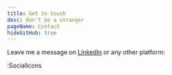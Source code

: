 ```yaml
---
title: Get in touch
desc: don't be a stranger
pageName: Contact
hideGitHub: true
---
```


Leave me a message on [LinkedIn](https://www.linkedin.com/in/woutervernaillen/) or any other platform:

:SocialIcons
